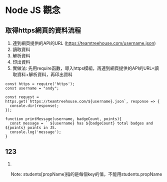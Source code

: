 # Node JS 觀念

## 取得https網頁的資料流程

1. 連到網頁提供的API的URL (https://teamtreehouse.com/username.json)
2. 讀取資料
3. 解析資料
4. 印出資料
5. 實做法: 先用require函數，導入https模組，再連到網頁提供的API的URL+讀取資料+解析資料，再印出資料
```
const https = require('https');
const username = "andy";

const request = https.get(`https://teamtreehouse.com/${username}.json`, response => {
  console.dir(response);
});

function printMessage(username, badgeCount, points){
  const message = ` ${username} has ${badgeCount} total badges and ${points} points in JS.
  console.log('message');
}
```

## 123
1.   
&emsp; Note: students[propName]指的是每個key的值，不能用students.propName
